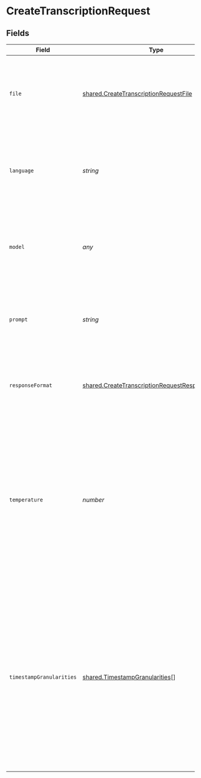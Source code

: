 # CreateTranscriptionRequest


## Fields

| Field                                                                                                                                                                                                                                                                                                                                                      | Type                                                                                                                                                                                                                                                                                                                                                       | Required                                                                                                                                                                                                                                                                                                                                                   | Description                                                                                                                                                                                                                                                                                                                                                | Example                                                                                                                                                                                                                                                                                                                                                    |
| ---------------------------------------------------------------------------------------------------------------------------------------------------------------------------------------------------------------------------------------------------------------------------------------------------------------------------------------------------------- | ---------------------------------------------------------------------------------------------------------------------------------------------------------------------------------------------------------------------------------------------------------------------------------------------------------------------------------------------------------- | ---------------------------------------------------------------------------------------------------------------------------------------------------------------------------------------------------------------------------------------------------------------------------------------------------------------------------------------------------------- | ---------------------------------------------------------------------------------------------------------------------------------------------------------------------------------------------------------------------------------------------------------------------------------------------------------------------------------------------------------- | ---------------------------------------------------------------------------------------------------------------------------------------------------------------------------------------------------------------------------------------------------------------------------------------------------------------------------------------------------------- |
| `file`                                                                                                                                                                                                                                                                                                                                                     | [shared.CreateTranscriptionRequestFile](../../../sdk/models/shared/createtranscriptionrequestfile.md)                                                                                                                                                                                                                                                      | :heavy_check_mark:                                                                                                                                                                                                                                                                                                                                         | The audio file object (not file name) to transcribe, in one of these formats: flac, mp3, mp4, mpeg, mpga, m4a, ogg, wav, or webm.<br/>                                                                                                                                                                                                                     |                                                                                                                                                                                                                                                                                                                                                            |
| `language`                                                                                                                                                                                                                                                                                                                                                 | *string*                                                                                                                                                                                                                                                                                                                                                   | :heavy_minus_sign:                                                                                                                                                                                                                                                                                                                                         | The language of the input audio. Supplying the input language in [ISO-639-1](https://en.wikipedia.org/wiki/List_of_ISO_639-1_codes) format will improve accuracy and latency.<br/>                                                                                                                                                                         |                                                                                                                                                                                                                                                                                                                                                            |
| `model`                                                                                                                                                                                                                                                                                                                                                    | *any*                                                                                                                                                                                                                                                                                                                                                      | :heavy_check_mark:                                                                                                                                                                                                                                                                                                                                         | ID of the model to use. Only `whisper-1` (which is powered by our open source Whisper V2 model) is currently available.<br/>                                                                                                                                                                                                                               | whisper-1                                                                                                                                                                                                                                                                                                                                                  |
| `prompt`                                                                                                                                                                                                                                                                                                                                                   | *string*                                                                                                                                                                                                                                                                                                                                                   | :heavy_minus_sign:                                                                                                                                                                                                                                                                                                                                         | An optional text to guide the model's style or continue a previous audio segment. The [prompt](/docs/guides/speech-to-text/prompting) should match the audio language.<br/>                                                                                                                                                                                |                                                                                                                                                                                                                                                                                                                                                            |
| `responseFormat`                                                                                                                                                                                                                                                                                                                                           | [shared.CreateTranscriptionRequestResponseFormat](../../../sdk/models/shared/createtranscriptionrequestresponseformat.md)                                                                                                                                                                                                                                  | :heavy_minus_sign:                                                                                                                                                                                                                                                                                                                                         | The format of the transcript output, in one of these options: `json`, `text`, `srt`, `verbose_json`, or `vtt`.<br/>                                                                                                                                                                                                                                        |                                                                                                                                                                                                                                                                                                                                                            |
| `temperature`                                                                                                                                                                                                                                                                                                                                              | *number*                                                                                                                                                                                                                                                                                                                                                   | :heavy_minus_sign:                                                                                                                                                                                                                                                                                                                                         | The sampling temperature, between 0 and 1. Higher values like 0.8 will make the output more random, while lower values like 0.2 will make it more focused and deterministic. If set to 0, the model will use [log probability](https://en.wikipedia.org/wiki/Log_probability) to automatically increase the temperature until certain thresholds are hit.<br/> |                                                                                                                                                                                                                                                                                                                                                            |
| `timestampGranularities`                                                                                                                                                                                                                                                                                                                                   | [shared.TimestampGranularities](../../../sdk/models/shared/timestampgranularities.md)[]                                                                                                                                                                                                                                                                    | :heavy_minus_sign:                                                                                                                                                                                                                                                                                                                                         | The timestamp granularities to populate for this transcription. `response_format` must be set `verbose_json` to use timestamp granularities. Either or both of these options are supported: `word`, or `segment`. Note: There is no additional latency for segment timestamps, but generating word timestamps incurs additional latency.<br/>              |                                                                                                                                                                                                                                                                                                                                                            |